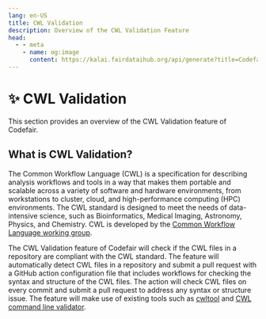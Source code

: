 ```yaml
---
lang: en-US
title: CWL Validation
description: Overview of the CWL Validation Feature
head:
  - - meta
    - name: og:image
      content: https://kalai.fairdataihub.org/api/generate?title=Codefair%20Documentation&description=CWL%20Validation&app=codefair&org=fairdataihub
---
```


# :sparkles: CWL Validation

This section provides an overview of the CWL Validation feature of Codefair.

## What is CWL Validation?

The Common Workflow Language (CWL) is a specification for describing analysis workflows and tools in a way that makes them portable and scalable across a variety of software and hardware environments, from workstations to cluster, cloud, and high-performance computing (HPC) environments. The CWL standard is designed to meet the needs of data-intensive science, such as Bioinformatics, Medical Imaging, Astronomy, Physics, and Chemistry. CWL is developed by the [Common Workflow Language working group](https://www.commonwl.org/).

The CWL Validation feature of Codefair will check if the CWL files in a repository are compliant with the CWL standard. The feature will automatically detect CWL files in a repository and submit a pull request with a GitHub action configuration file that includes workflows for checking the syntax and structure of the CWL files. The action will check CWL files on every commit and submit a pull request to address any syntax or structure issue. The feature will make use of existing tools such as [cwltool](https://cwltool.readthedocs.io/en/stable/) and [CWL command line validator](https://cwltool.readthedocs.io/en/stable/cli.html#cmdoption-cwltool-validate).
